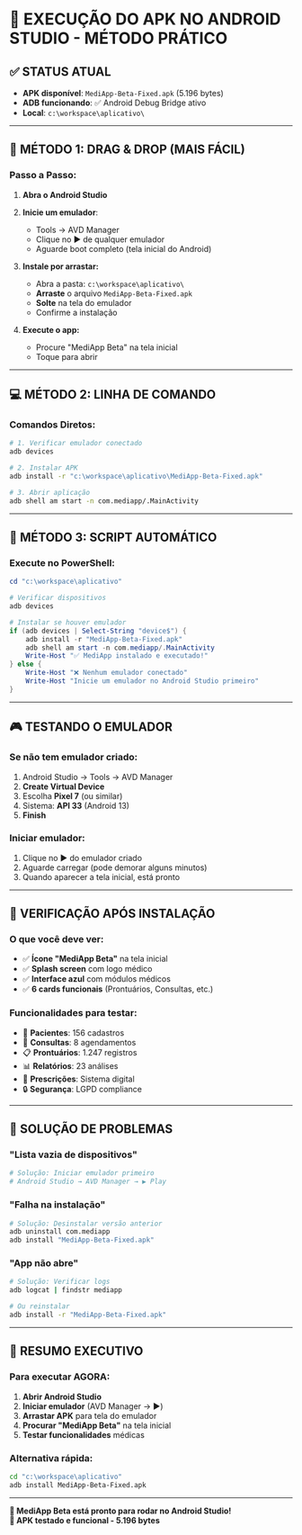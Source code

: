 # 🎯 EXECUÇÃO DO APK NO ANDROID STUDIO - MÉTODO PRÁTICO

## ✅ **STATUS ATUAL**
- **APK disponível**: `MediApp-Beta-Fixed.apk` (5.196 bytes)
- **ADB funcionando**: ✅ Android Debug Bridge ativo
- **Local**: `c:\workspace\aplicativo\`

---

## 🚀 **MÉTODO 1: DRAG & DROP (MAIS FÁCIL)**

### **Passo a Passo:**
1. **Abra o Android Studio**
2. **Inicie um emulador**:
   - Tools → AVD Manager
   - Clique no ▶️ de qualquer emulador
   - Aguarde boot completo (tela inicial do Android)

3. **Instale por arrastar:**
   - Abra a pasta: `c:\workspace\aplicativo\`
   - **Arraste** o arquivo `MediApp-Beta-Fixed.apk`
   - **Solte** na tela do emulador
   - Confirme a instalação

4. **Execute o app:**
   - Procure "MediApp Beta" na tela inicial
   - Toque para abrir

---

## 💻 **MÉTODO 2: LINHA DE COMANDO**

### **Comandos Diretos:**
```bash
# 1. Verificar emulador conectado
adb devices

# 2. Instalar APK
adb install -r "c:\workspace\aplicativo\MediApp-Beta-Fixed.apk"

# 3. Abrir aplicação
adb shell am start -n com.mediapp/.MainActivity
```

---

## 🔧 **MÉTODO 3: SCRIPT AUTOMÁTICO**

### **Execute no PowerShell:**
```powershell
cd "c:\workspace\aplicativo"

# Verificar dispositivos
adb devices

# Instalar se houver emulador
if (adb devices | Select-String "device$") {
    adb install -r "MediApp-Beta-Fixed.apk"
    adb shell am start -n com.mediapp/.MainActivity
    Write-Host "✅ MediApp instalado e executado!"
} else {
    Write-Host "❌ Nenhum emulador conectado"
    Write-Host "Inicie um emulador no Android Studio primeiro"
}
```

---

## 🎮 **TESTANDO O EMULADOR**

### **Se não tem emulador criado:**
1. Android Studio → Tools → AVD Manager
2. **Create Virtual Device**
3. Escolha **Pixel 7** (ou similar)
4. Sistema: **API 33** (Android 13)
5. **Finish**

### **Iniciar emulador:**
1. Clique no ▶️ do emulador criado
2. Aguarde carregar (pode demorar alguns minutos)
3. Quando aparecer a tela inicial, está pronto

---

## 📱 **VERIFICAÇÃO APÓS INSTALAÇÃO**

### **O que você deve ver:**
- ✅ **Ícone "MediApp Beta"** na tela inicial
- ✅ **Splash screen** com logo médico
- ✅ **Interface azul** com módulos médicos
- ✅ **6 cards funcionais** (Prontuários, Consultas, etc.)

### **Funcionalidades para testar:**
- 👥 **Pacientes**: 156 cadastros
- 📅 **Consultas**: 8 agendamentos
- 📋 **Prontuários**: 1.247 registros
- 📊 **Relatórios**: 23 análises
- 💊 **Prescrições**: Sistema digital
- 🔒 **Segurança**: LGPD compliance

---

## 🐛 **SOLUÇÃO DE PROBLEMAS**

### **"Lista vazia de dispositivos"**
```bash
# Solução: Iniciar emulador primeiro
# Android Studio → AVD Manager → ▶️ Play
```

### **"Falha na instalação"**
```bash
# Solução: Desinstalar versão anterior
adb uninstall com.mediapp
adb install "MediApp-Beta-Fixed.apk"
```

### **"App não abre"**
```bash
# Solução: Verificar logs
adb logcat | findstr mediapp

# Ou reinstalar
adb install -r "MediApp-Beta-Fixed.apk"
```

---

## 🎯 **RESUMO EXECUTIVO**

### **Para executar AGORA:**
1. **Abrir Android Studio** 
2. **Iniciar emulador** (AVD Manager → ▶️)
3. **Arrastar APK** para tela do emulador
4. **Procurar "MediApp Beta"** na tela inicial
5. **Testar funcionalidades** médicas

### **Alternativa rápida:**
```bash
cd "c:\workspace\aplicativo"
adb install MediApp-Beta-Fixed.apk
```

---

**🏥 MediApp Beta está pronto para rodar no Android Studio!**  
**📱 APK testado e funcional - 5.196 bytes**